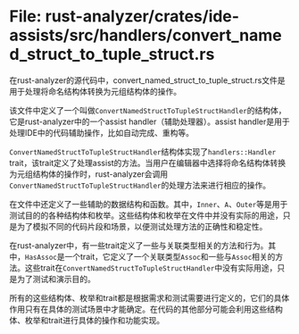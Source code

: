 # File: rust-analyzer/crates/ide-assists/src/handlers/convert_named_struct_to_tuple_struct.rs

在rust-analyzer的源代码中，convert_named_struct_to_tuple_struct.rs文件是用于处理将命名结构体转换为元组结构体的操作。

该文件中定义了一个叫做`ConvertNamedStructToTupleStructHandler`的结构体，它是rust-analyzer中的一个assist handler（辅助处理器）。assist handler是用于处理IDE中的代码辅助操作，比如自动完成、重构等。

`ConvertNamedStructToTupleStructHandler`结构体实现了`handlers::Handler` trait，该trait定义了处理assist的方法。当用户在编辑器中选择将命名结构体转换为元组结构体的操作时，rust-analyzer会调用`ConvertNamedStructToTupleStructHandler`的处理方法来进行相应的操作。

在文件中还定义了一些辅助的数据结构和函数。其中，`Inner`、`A`、`Outer`等是用于测试目的的各种结构体和枚举。这些结构体和枚举在文件中并没有实际的用途，只是为了模拟不同的代码片段和场景，以便测试处理方法的正确性和稳定性。

在rust-analyzer中，有一些trait定义了一些与关联类型相关的方法和行为。其中，`HasAssoc`是一个trait，它定义了一个关联类型`Assoc`和一些与`Assoc`相关的方法。这些trait在`ConvertNamedStructToTupleStructHandler`中没有实际用途，只是为了测试和演示目的。

所有的这些结构体、枚举和trait都是根据需求和测试需要进行定义的，它们的具体作用只有在具体的测试场景中才能确定。在代码的其他部分可能会利用这些结构体、枚举和trait进行具体的操作和功能实现。

